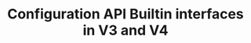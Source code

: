 ---
title: Configuration API Builtin interfaces in V3 and V4
summary: Configuration API Builtin interfaces in V3 and V4
tags:
- NServiceBus
- Fluent Configuration
- V3
- V4
---